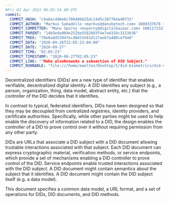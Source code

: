 ```yaml
---
#Fri 02 Apr 2021 06:03:54 AM UTC
commit:
  COMMIT_HASH: "c9a6ecd40e6c70848b625dc1445c307764a40732"
  COMMIT_AUTHOR: "Markus Sabadello <markus@danubetech.com> 1600337678 +0200"
  COMMIT_COMMITTER: "Manu Sporny <msporny@digitalbazaar.com> 1601172323 -0400"
  COMMIT_PARENT: "14b5eda904e252be5582603f4e7ad334c3113b36"
  COMMIT_TREE: "70e8add53947ecd8433e81d127aeb7a480ce79a8"
  COMMIT_DATA: "2020-09-26T22:05:23-04:00"
  COMMIT_DATE: "2020-09-27"
  COMMIT_TIME: "02:05:23"
  COMMIT_TIMESTAMP: "2020-09-27T02:05:23"
  COMMIT_LINE: ""Make alsoKnownAs a subsection of DID Subject."
  COMMIT_RUNNABLE: "file:///home/ewelton/Desktop/I/did-biometrics/did-core-dataset/analysis/gitinfo/c9a6ecd40e6c70848b625dc1445c307764a40732/snapshot/index.html"
---
```


<section id="abstract">
<p>
<a>Decentralized identifiers</a> (DIDs) are a new type of identifier that
enables verifiable, decentralized digital identity. A <a>DID</a> identifies any
subject (e.g., a person, organization, thing, data model, abstract entity, etc.)
that the controller of the <a>DID</a> decides that it identifies.

In contrast to typical, federated identifiers, DIDs have been designed
so that they may be decoupled from centralized registries, identity providers,
and certificate authorities. Specifically, while other parties might be used
to help enable the discovery of information related to a <a>DID</a>,
the design enables the controller of a <a>DID</a> to prove control over it
without requiring permission from any other party.

<a>DID</a>s are URLs that associate
a <a>DID subject</a> with a <a>DID document</a> allowing trustable interactions
associated with that subject. Each <a>DID document</a> can express cryptographic
material, verification methods, or <a>service endpoints</a>, which provide a set
of mechanisms enabling a <a>DID controller</a> to prove control of the
<a>DID</a>. <a>Service endpoints</a> enable trusted interactions associated with
the <a>DID subject</a>. A <a>DID document</a> might contain semantics about the
subject that it identifies. A <a>DID document</a> might contain the <a>DID
subject</a> itself (e.g. a data model).
    </p>
<p>
This document specifies a common data model, a URL format, and a set of
operations for <a>DIDs</a>, <a>DID documents</a>, and <a>DID methods</a>.
    </p>
</section>
